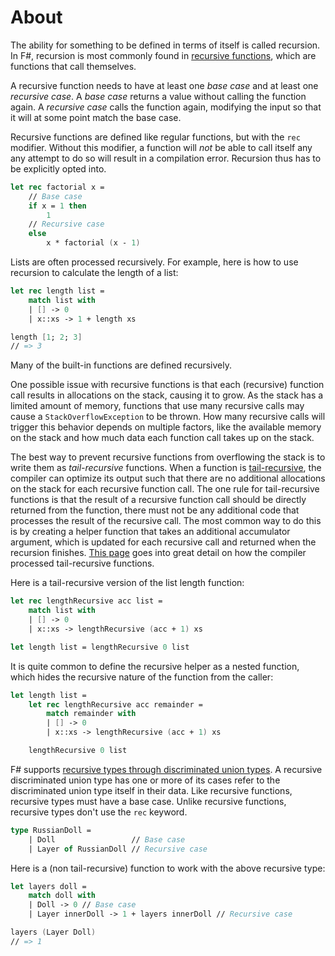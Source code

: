 # About

The ability for something to be defined in terms of itself is called recursion. In F#, recursion is most commonly found in [recursive functions][recursive-functions], which are functions that call themselves.

A recursive function needs to have at least one _base case_ and at least one _recursive case_. A _base case_ returns a value without calling the function again. A _recursive case_ calls the function again, modifying the input so that it will at some point match the base case.

Recursive functions are defined like regular functions, but with the `rec` modifier. Without this modifier, a function will _not_ be able to call itself any any attempt to do so will result in a compilation error. Recursion thus has to be explicitly opted into.

```fsharp
let rec factorial x =
    // Base case
    if x = 1 then
        1
    // Recursive case
    else
        x * factorial (x - 1)
```

Lists are often processed recursively. For example, here is how to use recursion to calculate the length of a list:

```fsharp
let rec length list =
    match list with
    | [] -> 0
    | x::xs -> 1 + length xs

length [1; 2; 3]
// => 3
```

Many of the built-in functions are defined recursively.

One possible issue with recursive functions is that each (recursive) function call results in allocations on the stack, causing it to grow. As the stack has a limited amount of memory, functions that use many recursive calls may cause a `StackOverflowException` to be thrown. How many recursive calls will trigger this behavior depends on multiple factors, like the available memory on the stack and how much data each function call takes up on the stack.

The best way to prevent recursive functions from overflowing the stack is to write them as _tail-recursive_ functions. When a function is [tail-recursive][tail-recursion], the compiler can optimize its output such that there are no additional allocations on the stack for each recursive function call. The one rule for tail-recursive functions is that the result of a recursive function call should be directly returned from the function, there must not be any additional code that processes the result of the recursive call. The most common way to do this is by creating a helper function that takes an additional accumulator argument, which is updated for each recursive call and returned when the recursion finishes. [This page][tail-recursion-in-depth] goes into great detail on how the compiler processed tail-recursive functions.

Here is a tail-recursive version of the list length function:

```fsharp
let rec lengthRecursive acc list =
    match list with
    | [] -> 0
    | x::xs -> lengthRecursive (acc + 1) xs

let length list = lengthRecursive 0 list
```

It is quite common to define the recursive helper as a nested function, which hides the recursive nature of the function from the caller:

```fsharp
let length list =
    let rec lengthRecursive acc remainder =
        match remainder with
        | [] -> 0
        | x::xs -> lengthRecursive (acc + 1) xs

    lengthRecursive 0 list
```

F# supports [recursive types through discriminated union types][recursive-types]. A recursive discriminated union type has one or more of its cases refer to the discriminated union type itself in their data. Like recursive functions, recursive types must have a base case. Unlike recursive functions, recursive types don't use the `rec` keyword.

```fsharp
type RussianDoll =
    | Doll                 // Base case
    | Layer of RussianDoll // Recursive case
```

Here is a (non tail-recursive) function to work with the above recursive type:

```fsharp
let layers doll =
    match doll with
    | Doll -> 0 // Base case
    | Layer innerDoll -> 1 + layers innerDoll // Recursive case

layers (Layer Doll)
// => 1
```

[recursive-functions]: https://docs.microsoft.com/en-us/dotnet/fsharp/language-reference/functions/recursive-functions-the-rec-keyword
[recursive-types]: https://fsharpforfunandprofit.com/posts/recursive-types-and-folds/#a-basic-recursive-type
[tail-recursion]: https://cyanbyfuchsia.wordpress.com/2014/02/12/recursion-and-tail-recursion-in-f/
[tail-recursion-in-depth]: https://devblogs.microsoft.com/fsharpteam/tail-calls-in-f/
